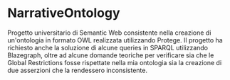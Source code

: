 # NarrativeOntology
Progetto universitario di Semantic Web consistente nella creazione di un'ontologia in formato OWL realizzata utilizzando Protege. Il progetto ha richiesto anche la soluzione di alcune queries in SPARQL utilizzando Blazegraph, oltre ad alcune domande teoriche per verificare sia che le Global Restrictions fosse rispettate nella mia ontologia sia la creazione di due asserzioni che la rendessero inconsistente.
